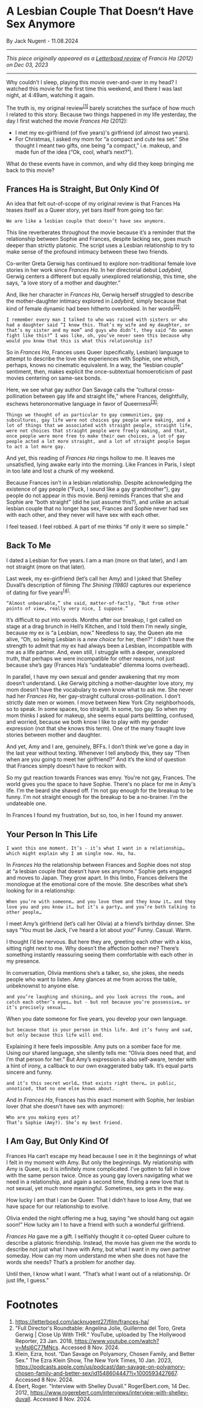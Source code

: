 # A Lesbian Couple That Doesn‘t Have Sex Anymore

By Jack Nugent - 11.08.2024

---

_This piece originally appeared as a [Letterboxd review](https://letterboxd.com/jacknugent27/film/frances-ha/1/) of Francis Ha (2012) on Dec 03, 2023_

---

Why couldn’t I sleep, playing this movie over-and-over in my head? I watched this movie for the first time this weekend, and there I was last night, at 4:49am, watching it again.

The truth is, my original review<sup>[[1]](#footnotes)</sup> barely scratches the surface of how much I related to this story. Because two things happened in my life yesterday, the day I first watched the movie _Frances Ha_ (2012):

- I met my ex-girlfriend (of five years)'s girlfriend (of almost two years).
- For Christmas, I asked my mom for “a compact and cute tea set.” She thought I meant two gifts, one being “a compact,” i.e. makeup, and made fun of the idea (“Ok, cool, what’s next?”).

What do these events have in common, and why did they keep bringing me back to this movie?

## Frances Ha is Straight, But Only Kind Of

An idea that felt out-of-scope of my original review is that Frances Ha teases itself as a Queer story, yet bars itself from going too far:

    We are like a lesbian couple that doesn’t have sex anymore.

This line reverberates throughout the movie because it’s a reminder that the relationship between Sophie and Frances, despite lacking sex, goes much deeper than strictly platonic. The script uses a Lesbian relationship to try to make sense of the profound intimacy between these two friends.

Co-writer Greta Gerwig has continued to explore non-traditional female love stories in her work since _Frances Ha_. In her directorial debut _Ladybird_, Gerwig centers a different but equally unexplored relationship, this time, she says, “a love story of a mother and daughter.”

And, like her character in _Frances Ha_, Gerwig herself struggled to describe the mother-daughter intimacy explored in _Ladybird_, simply because that kind of female dynamic had been hitherto overlooked. In her words<sup>[[2]](#footnotes)</sup>:

    I remember every man I talked to who was raised with sisters or who had a daughter said “I know this. That’s my wife and my daughter, or that’s my sister and my mom” and guys who didn’t, they said “do woman fight like this?” I was like, oh, you’ve never seen this because why would you know that this is what this relationship is?

So in _Frances Ha_, Frances uses Queer (specifically, Lesbian) language to attempt to describe the love she experiences with Sophie, one which, perhaps, knows no cinematic equivalent. In a way, the “lesbian couple” sentiment, then, makes explicit the once-subtextual homoeroticism of past movies centering on same-sex bonds.

Here, we see what gay author Dan Savage calls the “cultural cross-pollination between gay life and straight life,” where Frances, delightfully, eschews heteronormative language in favor of Queerness<sup>[[3]](#footnotes)</sup>:

    Things we thought of as particular to gay communities, gay subcultures, gay life were not choices gay people were making, and a lot of things that we associated with straight people, straight life, were not choices that straight people were freely making, and that, once people were more free to make their own choices, a lot of gay people acted a lot more straight, and a lot of straight people began to act a lot more gay.

And yet, this reading of _Frances Ha_ rings hollow to me. It leaves me unsatisfied, lying awake early into the morning. Like Frances in Paris, I slept in too late and lost a chunk of my weekend.

Because Frances isn’t in a lesbian relationship. Despite acknowledging the existence of gay people (“Fuck, I sound like a gay grandmother”), gay people do not appear in this movie. Benji reminds Frances that she and Sophie are “both straight” (did he just assume this?), and unlike an actual lesbian couple that no longer has sex, Frances and Sophie never had sex with each other, and they never will have sex with each other.

I feel teased. I feel robbed. A part of me thinks “if only it were so simple.”

## Back To Me

I dated a Lesbian for five years. I am a man (more on that later), and I am not straight (more on that later).

Last week, my ex-girlfriend (let’s call her Amy) and I joked that Shelley Duvall’s description of filming _The Shining (1980)_ captures our experience of dating for five years<sup>[[4]](#footnotes)</sup>:

    “Almost unbearable,” she said, matter-of-factly, “But from other points of view, really very nice, I suppose.”

It’s difficult to put into words. Months after our breakup, I got called on stage at a drag brunch in Hell’s Kitchen, and I told them I’m newly single, because my ex is “a Lesbian, now.” Needless to say, the Queen ate me alive, “Oh, so being Lesbian is a _new choice_ for her, then?” I didn’t have the strength to admit that my ex had always been a Lesbian, incompatible with me as a life partner. And, even still, I struggle with a deeper, unexplored truth, that perhaps we were incompatible for other reasons, not just because she’s gay (Frances Ha’s “undateable” dilemma looms overhead).

In parallel, I have my own sexual and gender awakening that my mom doesn’t understand. Like Gerwig pitching a mother-daughter love story, my mom doesn’t have the vocabulary to even know what to ask me. She never had her _Frances Ha_, her gay-straight cultural cross-pollination. I don’t strictly date men or women. I move between New York City neighborhoods, so to speak. In some spaces, too straight. In some, too gay. So when my mom thinks I asked for makeup, she seems equal parts belittling, confused, and worried, because we both know I like to play with my gender expression (not that she knows this term). One of the many fraught love stories between mother and daughter.

And yet, Amy and I are, genuinely, BFFs. I don’t think we’ve gone a day in the last year without texting. Whenever I tell anybody this, they say “Then when are you going to meet her girlfriend?” And it’s the kind of question that Frances simply doesn’t have to reckon with.

So my gut reaction towards Frances was envy. You're not gay, Frances. The world gives you the space to have Sophie. There's no place for me in Amy's life. I'm the beard she shaved off. I'm not gay enough for the breakup to be funny. I'm not straight enough for the breakup to be a no-brainer. I'm the undateable one.

In Frances I found my frustration, but so, too, in her I found my answer.

## Your Person In This Life

    I want this one moment. It’s - it’s what I want in a relationship… which might explain why I am single now. Ha, ha.

In _Frances Ha_ the relationship between Frances and Sophie does not stop at “a lesbian couple that doesn’t have sex anymore.” Sophie gets engaged and moves to Japan. They grow apart. In this limbo, Frances delivers the monologue at the emotional core of the movie. She describes what she’s looking for in a relationship:

    When you’re with someone… and you love them and they know it… and they love you and you know it… but it’s a party… and you’re both talking to other people…

I meet Amy’s girlfriend (let’s call her Olivia) at a friend’s birthday dinner. She says “You must be Jack, I’ve heard a lot about you!” Funny. Casual. Warm.

I thought I’d be nervous. But here they are, greeting each other with a kiss, sitting right next to me. Why doesn’t the affection bother me? There’s something instantly reassuring seeing them comfortable with each other in my presence.

In conversation, Olivia mentions she’s a talker, so, she jokes, she needs people who want to listen. Amy glances at me from across the table, unbeknownst to anyone else.

    and you’re laughing and shining… and you look across the room… and catch each other’s eyes… but - but not because you’re possessive… or it’s precisely sexual…

When you date someone for five years, you develop your own language.

    but because that is your person in this life. And it’s funny and sad, but only because this life will end.

Explaining it here feels impossible. Amy puts on a somber face for me. Using our shared language, she silently tells me: “Olivia does need that, and I’m that person for her.” But Amy’s expression is also self-aware, tender with a hint of irony, a callback to our own exaggerated baby talk. It’s equal parts sincere and funny.

    and it’s this secret world… that exists right there… in public, unnoticed, that no one else knows about.

And in _Frances Ha_, Frances has this exact moment with Sophie, her lesbian lover (that she doesn’t have sex with anymore):

    Who are you making eyes at?
    That’s Sophie (Amy?). She’s my best friend.

## I Am Gay, But Only Kind Of

Frances Ha can’t escape my head because I see in it the beginnings of what I felt in my moment with Amy. But only the beginnings. My relationship with Amy is Queer, so it is infinitely more complicated. I’ve gotten to fall in love with the same person twice. Once as young gay lovers navigating what we need in a relationship, and again a second time, finding a new love that is not sexual, yet much more meaningful. Sometimes, sex gets in the way.

How lucky I am that I can be Queer. That I didn’t have to lose Amy, that we have space for our relationship to evolve.

Olivia ended the night offering me a hug, saying “we should hang out again soon!” How lucky am I to have a friend with such a wonderful girlfriend.

_Frances Ha_ gave me a gift. I selfishly thought it co-opted Queer culture to describe a platonic friendship. Instead, the movie has given me the words to describe not just what I have with Amy, but what I want in my own partner someday. How can my mom understand me when she does not have the words she needs? That’s a problem for another day.

Until then, I know what I want. “That’s what I want out of a relationship. Or just life, I guess.”

# Footnotes

1.  https://letterboxd.com/jacknugent27/film/frances-ha/
2.  "Full Director's Roundtable: Angelina Jolie, Guillermo del Toro, Greta Gerwig | Close Up With THR." YouTube, uploaded by The Hollywood Reporter, 23 Jan. 2018, https://www.youtube.com/watch?v=Msl6C77MNcs. Accessed 8 Nov. 2024.
3.  Klein, Ezra, host. “Dan Savage on Polyamory, Chosen Family, and Better Sex.” The Ezra Klein Show, The New York Times, 10 Jan. 2023, https://podcasts.apple.com/us/podcast/dan-savage-on-polyamory-chosen-family-and-better-sex/id1548604447?i=1000593427667. Accessed 8 Nov. 2024.
4.  Ebert, Roger. "Interview with Shelley Duvall." RogerEbert.com, 14 Dec. 2012, https://www.rogerebert.com/interviews/interview-with-shelley-duvall. Accessed 8 Nov. 2024.
